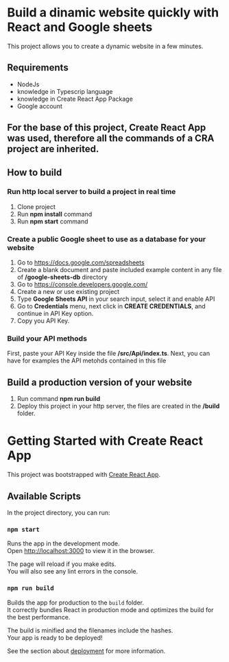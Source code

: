 # Build a dinamic website quickly with React and Google sheets

This project allows you to create a dynamic website in a few minutes.

## Requirements

- NodeJs
- knowledge in Typescrip language
- knowledge in Create React App Package
- Google account

## For the base of this project, Create React App was used, therefore all the commands of a CRA project are inherited.

## How to build

### Run http local server to build a project in real time
1. Clone project
2. Run **npm install** command
3. Run **npm start** command

### Create a public Google sheet to use as a database for your website

1. Go to https://docs.google.com/spreadsheets
2. Create a blank document and paste included example content in any file of **/google-sheets-db** directory
3. Go to https://console.developers.google.com/
4. Create a new or use existing project
5. Type **Google Sheets API** in your search input, select it and enable API
6. Go to **Credentials** menu, next click in **CREATE CREDENTIALS**, and continue in API Key option.
7. Copy you API Key.

### Build your API methods

First, paste your API Key inside the file **/src/Api/index.ts**. Next, you can have for examples the API metohds contained in this file

## Build a production version of your website

1. Run command **npm run build**
2. Deploy this project in your http server, the files are created in the **/build** folder.

# Getting Started with Create React App

This project was bootstrapped with [Create React App](https://github.com/facebook/create-react-app).

## Available Scripts

In the project directory, you can run:

### `npm start`

Runs the app in the development mode.\
Open [http://localhost:3000](http://localhost:3000) to view it in the browser.

The page will reload if you make edits.\
You will also see any lint errors in the console.

### `npm run build`

Builds the app for production to the `build` folder.\
It correctly bundles React in production mode and optimizes the build for the best performance.

The build is minified and the filenames include the hashes.\
Your app is ready to be deployed!

See the section about [deployment](https://facebook.github.io/create-react-app/docs/deployment) for more information.

